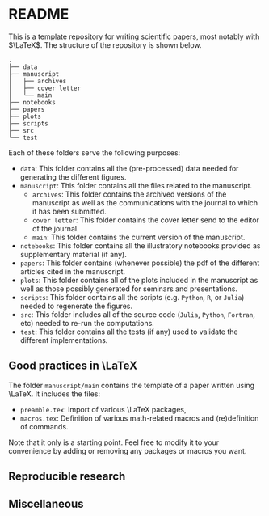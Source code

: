 # README

This is a template repository for writing scientific papers, most notably with $\LaTeX$.
The structure of the repository is shown below.


```
.
├── data
├── manuscript
│   ├── archives
│   ├── cover letter
│   └── main
├── notebooks
├── papers
├── plots
├── scripts
├── src
└── test
```

Each of these folders serve the following purposes:

- `data`: This folder contains all the (pre-processed) data needed for generating the different figures.
- `manuscript`: This folder contains all the files related to the manuscript.
  - `archives`: This folder contains the archived versions of the manuscript as well as the communications with the journal to which it has been submitted.
  - `cover letter`: This folder contains the cover letter send to the editor of the journal.
  - `main`: This folder contains the current version of the manuscript.
- `notebooks`: This folder contains all the illustratory notebooks provided as supplementary material (if any).
- `papers`: This folder contains (whenever possible) the pdf of the different articles cited in the manuscript.
- `plots`: This folder contains all of the plots included in the manuscript as well as those possibly generated for seminars and presentations.
- `scripts`: This folder contains all the scripts (e.g. `Python`, `R`, or `Julia`) needed to regenerate the figures.
- `src`: This folder includes all of the source code (`Julia`, `Python`, `Fortran`, etc) needed to re-run the computations.
- `test`: This folder contains all the tests (if any) used to validate the different implementations.

## Good practices in \LaTeX

The folder `manuscript/main` contains the template of a paper written using \LaTeX.
It includes the files:
- `preamble.tex`: Import of various \LaTeX packages,
- `macros.tex`: Definition of various math-related macros and (re)definition of commands.

Note that it only is a starting point.
Feel free to modify it to your convenience by adding or removing any packages or macros you want.

## Reproducible research

## Miscellaneous
